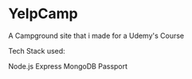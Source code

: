 # YelpCamp
A Campground site that i made for a Udemy's Course

Tech Stack used:

Node.js
Express
MongoDB
Passport
